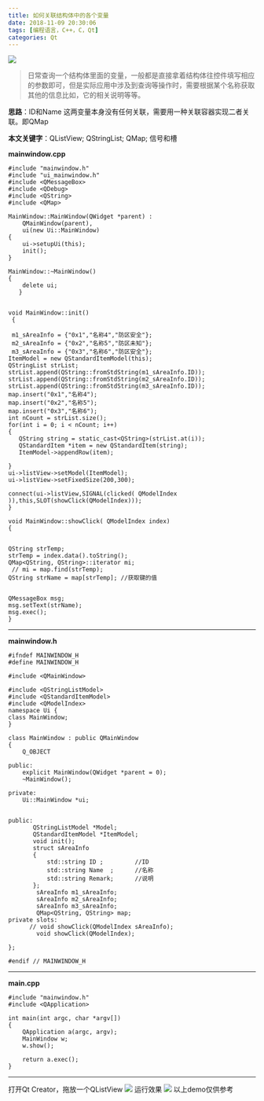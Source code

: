 ```yaml
---
title: 如何关联结构体中的各个变量
date: 2018-11-09 20:30:06
tags: [编程语言，C++，C，Qt]
categories: Qt
---
```



![](http://www.varygod.top/15417670075439.jpg)
<!--more-->


>日常查询一个结构体里面的变量，一般都是直接拿着结构体往控件填写相应的参数即可，但是实际应用中涉及到查询等操作时，需要根据某个名称获取其他的信息比如，它的相关说明等等。

**思路**：ID和Name 这两变量本身没有任何关联，需要用一种关联容器实现二者关联。即QMap

**本文关键字**：QListView; QStringList; QMap; 信号和槽



**mainwindow.cpp**


```
#include "mainwindow.h"
#include "ui_mainwindow.h"
#include <QMessageBox>
#include <QDebug>
#include <QString>
#include <QMap>

MainWindow::MainWindow(QWidget *parent) :
    QMainWindow(parent),
    ui(new Ui::MainWindow)
{
    ui->setupUi(this);
    init();
}

MainWindow::~MainWindow()
{
    delete ui;
   }


void MainWindow::init()
 {

 m1_sAreaInfo = {"0x1","名称4","防区安全"};
 m2_sAreaInfo = {"0x2","名称5","防区未知"};
 m3_sAreaInfo = {"0x3","名称6","防区安全"};
ItemModel = new QStandardItemModel(this);
QStringList strList;
strList.append(QString::fromStdString(m1_sAreaInfo.ID));
strList.append(QString::fromStdString(m2_sAreaInfo.ID));
strList.append(QString::fromStdString(m3_sAreaInfo.ID));
map.insert("0x1","名称4");
map.insert("0x2","名称5");
map.insert("0x3","名称6");
int nCount = strList.size();
for(int i = 0; i < nCount; i++)
{
   QString string = static_cast<QString>(strList.at(i));
   QStandardItem *item = new QStandardItem(string);
   ItemModel->appendRow(item);

}
ui->listView->setModel(ItemModel);
ui->listView->setFixedSize(200,300);

connect(ui->listView,SIGNAL(clicked( QModelIndex )),this,SLOT(showClick(QModelIndex)));
}

void MainWindow::showClick( QModelIndex index)
{


QString strTemp;
strTemp = index.data().toString();
QMap<QString, QString>::iterator mi;
 // mi = map.find(strTemp);
QString strName = map[strTemp]; //获取键的值


QMessageBox msg;
msg.setText(strName);
msg.exec();
}
```

-------

**mainwindow.h**



```
#ifndef MAINWINDOW_H
#define MAINWINDOW_H

#include <QMainWindow>

#include <QStringListModel>
#include <QStandardItemModel>
#include <QModelIndex>
namespace Ui {
class MainWindow;
}

class MainWindow : public QMainWindow
{
    Q_OBJECT

public:
    explicit MainWindow(QWidget *parent = 0);
    ~MainWindow();

private:
    Ui::MainWindow *ui;


public:
       QStringListModel *Model;
       QStandardItemModel *ItemModel;
       void init();
       struct sAreaInfo
       {
           std::string ID ;	        //ID
           std::string Name  ;		//名称
           std::string Remark;		//说明
       };
        sAreaInfo m1_sAreaInfo;
        sAreaInfo m2_sAreaInfo;
        sAreaInfo m3_sAreaInfo;
        QMap<QString, QString> map;
private slots:
      // void showClick(QModelIndex sAreaInfo);
        void showClick(QModelIndex);

};

#endif // MAINWINDOW_H
```

-------
**main.cpp**


```
#include "mainwindow.h"
#include <QApplication>

int main(int argc, char *argv[])
{
    QApplication a(argc, argv);
    MainWindow w;
    w.show();

    return a.exec();
}
```



-------

打开Qt Creator，拖放一个QListView
![](http://www.varygod.top/qt.jpg)
运行效果
![](http://www.varygod.top/qt2.jpg)
以上demo仅供参考




